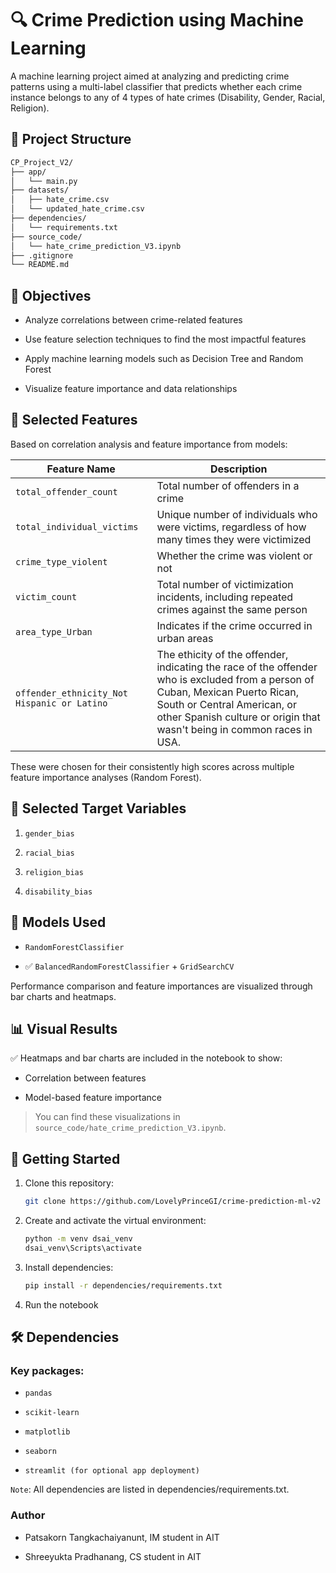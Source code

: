 # **🔍 Crime Prediction using Machine Learning**

A machine learning project aimed at analyzing and predicting crime patterns using a multi-label classifier that predicts whether each crime instance belongs to any of 4 types of hate crimes (Disability, Gender, Racial, Religion).

## **📁 Project Structure**

 ```bash
CP_Project_V2/
├── app/
│   └── main.py
├── datasets/
│   ├── hate_crime.csv
│   └── updated_hate_crime.csv
├── dependencies/
│   └── requirements.txt
├── source_code/
│   └── hate_crime_prediction_V3.ipynb
├── .gitignore
└── README.md
```

## **🎯 Objectives**

- Analyze correlations between crime-related features

- Use feature selection techniques to find the most impactful features

- Apply machine learning models such as Decision Tree and Random Forest

- Visualize feature importance and data relationships

## **📌 Selected Features**

Based on correlation analysis and feature importance from models:

| Feature Name             | Description                                 |
|--------------------------|---------------------------------------------|
| `total_offender_count`   | Total number of offenders in a crime        |
| `total_individual_victims` | Unique number of individuals who were victims, regardless of how many times they were victimized |
| `crime_type_violent`     | Whether the crime was violent or not       |
| `victim_count`           |  Total number of victimization incidents, including repeated crimes against the same person |
| `area_type_Urban`        | Indicates if the crime occurred in urban areas |
| `offender_ethnicity_Not Hispanic or Latino` | The ethicity of the offender, indicating the race of the offender who is excluded from a person of Cuban, Mexican  Puerto Rican, South or Central American, or other Spanish culture or origin that wasn't being in common races in USA.|

These were chosen for their consistently high scores across multiple feature importance analyses (Random Forest).


## **📌 Selected Target Variables**

1. `gender_bias`

2. `racial_bias`

3. `religion_bias`

4. `disability_bias`

## **🧠 Models Used**

- `RandomForestClassifier`

- ✅ `BalancedRandomForestClassifier` + `GridSearchCV`

Performance comparison and feature importances are visualized through bar charts and heatmaps.

## **📊 Visual Results**

✅ Heatmaps and bar charts are included in the notebook to show:

- Correlation between features

- Model-based feature importance

> You can find these visualizations in `source_code/hate_crime_prediction_V3.ipynb`.

## **🚀 Getting Started**

1. Clone this repository:

   ```bash
   git clone https://github.com/LovelyPrinceGI/crime-prediction-ml-v2

2. Create and activate the virtual environment:

    ```bash
    python -m venv dsai_venv
    dsai_venv\Scripts\activate

3. Install dependencies:

    ```bash
    pip install -r dependencies/requirements.txt

4. Run the notebook


## **🛠 Dependencies**

### Key packages:

- `pandas`

- `scikit-learn`

- `matplotlib`

- `seaborn`

- `streamlit (for optional app deployment)`

`Note`: All dependencies are listed in dependencies/requirements.txt.


### **Author**

- Patsakorn Tangkachaiyanunt, IM student in AIT

- Shreeyukta Pradhanang, CS student in AIT